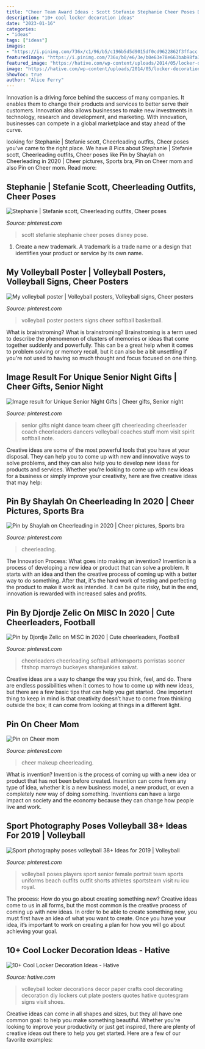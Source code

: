 ```yaml
---
title: "Cheer Team Award Ideas : Scott Stefanie Stephanie Cheer Poses Disney Pose"
description: "10+ cool locker decoration ideas"
date: "2023-01-16"
categories:
- "ideas"
tags: ["ideas"]
images:
- "https://i.pinimg.com/736x/c1/96/b5/c196b5d5d9015df0cd9622862f3ffacc.jpg"
featuredImage: "https://i.pinimg.com/736x/b0/e6/3e/b0e63e78e663bab98fa34fe5629f769e.jpg"
featured_image: "https://hative.com/wp-content/uploads/2014/05/locker-decoration/11-volleyball-paper-plate.jpg"
image: "https://hative.com/wp-content/uploads/2014/05/locker-decoration/11-volleyball-paper-plate.jpg"
ShowToc: true
author: "Alice Ferry"
---
```



Innovation is a driving force behind the success of many companies. It enables them to change their products and services to better serve their customers. Innovation also allows businesses to make new investments in technology, research and development, and marketing. With innovation, businesses can compete in a global marketplace and stay ahead of the curve.

	

		
looking for Stephanie | Stefanie scott, Cheerleading outfits, Cheer poses you've came to the right place. We have 8 Pics about Stephanie | Stefanie scott, Cheerleading outfits, Cheer poses like Pin by Shaylah on Cheerleading in 2020 | Cheer pictures, Sports bra, Pin on Cheer mom and also Pin on Cheer mom. Read more:
		
    
## Stephanie | Stefanie Scott, Cheerleading Outfits, Cheer Poses

<img loading=lazy src="https://i.pinimg.com/736x/6c/4f/7e/6c4f7e317c51f2f35d77cea636ce8936--cheer-poses-maternity-photos.jpg" onerror="this.onerror=null;this.src='https://tse1.mm.bing.net/th?id=OIP.Uz9w6-HQZwj590hIh70OFACVEs&amp;pid=15.1';" alt="Stephanie | Stefanie scott, Cheerleading outfits, Cheer poses">

_Source: pinterest.com_

>scott stefanie stephanie cheer poses disney pose. 

	

1. Create a new trademark. A trademark is a trade name or a design that identifies your product or service by its own name.

    
## My Volleyball Poster | Volleyball Posters, Volleyball Signs, Cheer Posters

<img loading=lazy src="https://i.pinimg.com/736x/76/36/3e/76363ea6424f5b4a1b6d3aec13f6d030--volleyball-poster-ideas-sports-posters.jpg" onerror="this.onerror=null;this.src='https://tse2.mm.bing.net/th?id=OIP.KXwAf0zQu9yJOMzrAMZHMQHaNJ&amp;pid=15.1';" alt="My volleyball poster | Volleyball posters, Volleyball signs, Cheer posters">

_Source: pinterest.com_

>volleyball poster posters signs cheer softball basketball. 

	

What is brainstroming?
What is brainstroming? Brainstroming is a term used to describe the phenomenon of clusters of memories or ideas that come together suddenly and powerfully. This can be a great help when it comes to problem solving or memory recall, but it can also be a bit unsettling if you're not used to having so much thought and focus focused on one thing.

    
## Image Result For Unique Senior Night Gifts | Cheer Gifts, Senior Night

<img loading=lazy src="https://i.pinimg.com/736x/b0/e6/3e/b0e63e78e663bab98fa34fe5629f769e.jpg" onerror="this.onerror=null;this.src='https://tse4.mm.bing.net/th?id=OIP.CRrm-RGpmFN9ISFCjgjD0wHaJ5&amp;pid=15.1';" alt="Image result for Unique Senior Night Gifts | Cheer gifts, Senior night">

_Source: pinterest.com_

>senior gifts night dance team cheer gift cheerleading cheerleader coach cheerleaders dancers volleyball coaches stuff mom visit spirit softball note. 

	

Creative ideas are some of the most powerful tools that you have at your disposal. They can help you to come up with new and innovative ways to solve problems, and they can also help you to develop new ideas for products and services. Whether you’re looking to come up with new ideas for a business or simply improve your creativity, here are five creative ideas that may help: 

    
## Pin By Shaylah On Cheerleading In 2020 | Cheer Pictures, Sports Bra

<img loading=lazy src="https://i.pinimg.com/736x/a6/38/8c/a6388c26e12b5dc3d2abbab5f505eb1b.jpg" onerror="this.onerror=null;this.src='https://tse1.mm.bing.net/th?id=OIP.liL4brUt-KrUPmmwqqE5DQHaNK&amp;pid=15.1';" alt="Pin by Shaylah on Cheerleading in 2020 | Cheer pictures, Sports bra">

_Source: pinterest.com_

>cheerleading. 

	

The Innovation Process: What goes into making an invention?
Invention is a process of developing a new idea or product that can solve a problem. It starts with an idea and then the creative process of coming up with a better way to do something. After that, it's the hard work of testing and perfecting the product to make it work as intended. It can be quite risky, but in the end, innovation is rewarded with increased sales and profits.

    
## Pin By Djordje Zelic On MISC In 2020 | Cute Cheerleaders, Football

<img loading=lazy src="https://i.pinimg.com/736x/94/e3/6a/94e36ae0bed520effbda86f467614f35.jpg" onerror="this.onerror=null;this.src='https://tse2.mm.bing.net/th?id=OIP.w0gkszvwV0wH0RLuznXDNQAAAA&amp;pid=15.1';" alt="Pin by Djordje Zelic on MISC in 2020 | Cute cheerleaders, Football">

_Source: pinterest.com_

>cheerleaders cheerleading softball athlonsports porristas sooner fitshop marroyo buckeyes sharejunkies salvat. 

	

Creative ideas are a way to change the way you think, feel, and do. There are endless possibilities when it comes to how to come up with new ideas, but there are a few basic tips that can help you get started. One important thing to keep in mind is that creativity doesn’t have to come from thinking outside the box; it can come from looking at things in a different light.

    
## Pin On Cheer Mom

<img loading=lazy src="https://i.pinimg.com/736x/e0/44/d7/e044d70ae2e55c461c1a065bc1e665ff--cheerleading-makeup-cheer-makeup.jpg" onerror="this.onerror=null;this.src='https://tse2.mm.bing.net/th?id=OIP.JWncbLvr3EFR8W4EUsTgGQHaJ3&amp;pid=15.1';" alt="Pin on Cheer mom">

_Source: pinterest.com_

>cheer makeup cheerleading. 

	

What is invention?
Invention is the process of coming up with a new idea or product that has not been before created. Invention can come from any type of idea, whether it is a new business model, a new product, or even a completely new way of doing something. Inventions can have a large impact on society and the economy because they can change how people live and work.

    
## Sport Photography Poses Volleyball 38+ Ideas For 2019 | Volleyball

<img loading=lazy src="https://i.pinimg.com/736x/c1/96/b5/c196b5d5d9015df0cd9622862f3ffacc.jpg" onerror="this.onerror=null;this.src='https://tse2.mm.bing.net/th?id=OIP.hNf26K6ooyCbF5Hyf9QexQAAAA&amp;pid=15.1';" alt="Sport photography poses volleyball 38+ Ideas for 2019 | Volleyball">

_Source: pinterest.com_

>volleyball poses players sport senior female portrait team sports uniforms beach outfits outfit shorts athletes sportsteam visit ru icu royal. 

	

The process: How do you go about creating something new?
Creative ideas come to us in all forms, but the most common is the creative process of coming up with new ideas. In order to be able to create something new, you must first have an idea of what you want to create. Once you have your idea, it’s important to work on creating a plan for how you will go about achieving your goal.

    
## 10+ Cool Locker Decoration Ideas - Hative

<img loading=lazy src="https://hative.com/wp-content/uploads/2014/05/locker-decoration/11-volleyball-paper-plate.jpg" onerror="this.onerror=null;this.src='https://tse3.mm.bing.net/th?id=OIP.eI4xj-5LXGFXkkrms-jhvAHaNK&amp;pid=15.1';" alt="10+ Cool Locker Decoration Ideas - Hative">

_Source: hative.com_

>volleyball locker decorations decor paper crafts cool decorating decoration diy lockers cut plate posters quotes hative quotesgram signs visit shoes. 

	

Creative ideas can come in all shapes and sizes, but they all have one common goal: to help you make something beautiful. Whether you're looking to improve your productivity or just get inspired, there are plenty of creative ideas out there to help you get started. Here are a few of our favorite examples: 

